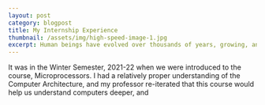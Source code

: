 ```yaml
---
layout: post
category: blogpost
title: My Internship Experience
thumbnail: /assets/img/high-speed-image-1.jpg
excerpt: Human beings have evolved over thousands of years, growing, and developing by identifying and making proper use of resources in our environment. Observing and replicating phenomenon is what brought us miles ahead, from the invention of the wheel, to the flying of the first aircraft. It has always been some form of research that led great men and women create and pass on legacies that built civilizations and made them flourish.
---
```


It was in the Winter Semester, 2021-22 when we were introduced to the course, Microprocessors. I had a relatively proper understanding of the Computer Architecture, and my professor re-iterated that this course would help us understand computers deeper, and 